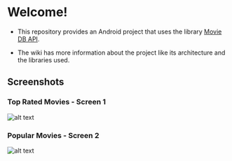 # Welcome!

- This repository provides an Android project that uses the library  [Movie DB API](https://www.themoviedb.org). 

- The wiki has more information about the project like its architecture and the libraries used.

## Screenshots

### Top Rated Movies - Screen 1

![alt text](https://raw.githubusercontent.com/tido4410/moviedatabaseapi/master/img/device-2018-08-31-011002.png)

### Popular Movies - Screen 2

![alt text](https://raw.githubusercontent.com/tido4410/moviedatabaseapi/master/img/device-2018-08-31-011050.png)
